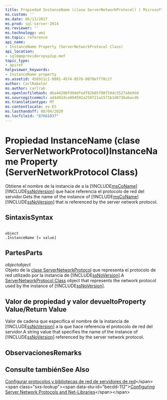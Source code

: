 ```yaml
---
title: Propiedad InstanceName (clase ServerNetworkProtocol) | Microsoft Docs
ms.custom: ''
ms.date: 06/13/2017
ms.prod: sql-server-2014
ms.reviewer: ''
ms.technology: wmi
ms.topic: reference
api_name:
- InstanceName Property (ServerNetworkProtocol Class)
api_location:
- sqlmgmproviderxpsp2up.mof
topic_type:
- apiref
helpviewer_keywords:
- InstanceName property
ms.assetid: 456911c1-9881-4574-8576-0070eff78c27
author: CarlRabeler
ms.author: carlrab
ms.openlocfilehash: d6a44280fd94dfedf82b05f98f59dc5527a8e9dd
ms.sourcegitcommit: ad4d92dce894592a259721a1571b1d8736abacdb
ms.translationtype: MT
ms.contentlocale: es-ES
ms.lasthandoff: 08/04/2020
ms.locfileid: "87661837"
---
```

# <a name="instancename-property-servernetworkprotocol-class"></a><span data-ttu-id="becdd-102">Propiedad InstanceName (clase ServerNetworkProtocol)</span><span class="sxs-lookup"><span data-stu-id="becdd-102">InstanceName Property (ServerNetworkProtocol Class)</span></span>
  <span data-ttu-id="becdd-103">Obtiene el nombre de la instancia de a la [!INCLUDE[msCoName](../../../includes/msconame-md.md)] [!INCLUDE[ssNoVersion](../../../includes/ssnoversion-md.md)] que hace referencia el protocolo de red del servidor.</span><span class="sxs-lookup"><span data-stu-id="becdd-103">Gets the name of the instance of [!INCLUDE[msCoName](../../../includes/msconame-md.md)] [!INCLUDE[ssNoVersion](../../../includes/ssnoversion-md.md)] that is referenced by the server network protocol.</span></span>  
  
## <a name="syntax"></a><span data-ttu-id="becdd-104">Sintaxis</span><span class="sxs-lookup"><span data-stu-id="becdd-104">Syntax</span></span>  
  
```  
  
object  
.InstanceName [= value]  
```  
  
## <a name="parts"></a><span data-ttu-id="becdd-105">Partes</span><span class="sxs-lookup"><span data-stu-id="becdd-105">Parts</span></span>  
 <span data-ttu-id="becdd-106">*object*</span><span class="sxs-lookup"><span data-stu-id="becdd-106">*object*</span></span>  
 <span data-ttu-id="becdd-107">Objeto de la [clase ServerNetworkProtocol](servernetworkprotocol-class.md) que representa el protocolo de red utilizado por la instancia de [!INCLUDE[ssNoVersion](../../../includes/ssnoversion-md.md)].</span><span class="sxs-lookup"><span data-stu-id="becdd-107">A [ServerNetworkProtocol Class](servernetworkprotocol-class.md) object that represents the network protocol used by the instance of [!INCLUDE[ssNoVersion](../../../includes/ssnoversion-md.md)].</span></span>  
  
## <a name="property-valuereturn-value"></a><span data-ttu-id="becdd-108">Valor de propiedad y valor devuelto</span><span class="sxs-lookup"><span data-stu-id="becdd-108">Property Value/Return Value</span></span>  
 <span data-ttu-id="becdd-109">Valor de cadena que especifica el nombre de la instancia de [!INCLUDE[ssNoVersion](../../../includes/ssnoversion-md.md)] a la que hace referencia el protocolo de red del servidor.</span><span class="sxs-lookup"><span data-stu-id="becdd-109">A string value that specifies the name of the instance of [!INCLUDE[ssNoVersion](../../../includes/ssnoversion-md.md)] referenced by the server network protocol.</span></span>  
  
## <a name="remarks"></a><span data-ttu-id="becdd-110">Observaciones</span><span class="sxs-lookup"><span data-stu-id="becdd-110">Remarks</span></span>  
  
## <a name="see-also"></a><span data-ttu-id="becdd-111">Consulte también</span><span class="sxs-lookup"><span data-stu-id="becdd-111">See Also</span></span>  
 <span data-ttu-id="becdd-112">[Configurar protocolos y bibliotecas de red de servidores de red](https://msdn.microsoft.com/library/ms177485\(v=sql.100\).aspx)</span><span class="sxs-lookup"><span data-stu-id="becdd-112">[Configuring Server Network Protocols and Net-Libraries](https://msdn.microsoft.com/library/ms177485\(v=sql.100\).aspx)</span></span>  
  
  
